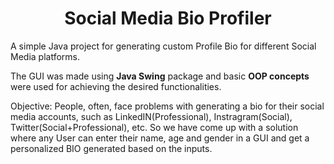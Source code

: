 <h1 align="center">Social Media Bio Profiler</h1> 
A simple Java project for generating custom Profile Bio for different Social Media platforms.

The GUI was made using **Java Swing** package and basic **OOP concepts** were used for achieving the desired functionalities.

Objective: People, often, face problems with generating a bio for their social media accounts, such as LinkedIN(Professional), Instragram(Social), Twitter(Social+Professional), etc. So we have come up with a solution where any User can enter their name, age and gender in a GUI and get a personalized BIO generated based on the inputs.
